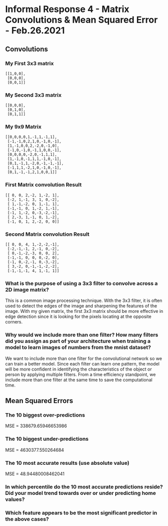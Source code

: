 # Informal Response 4 - Matrix Convolutions & Mean Squared Error - Feb.26.2021

## Convolutions
### My First 3x3 matrix 

```
[[1,0,0],
 [0,0,0],
 [0,0,1]]
```

### My Second 3x3 matrix 
```
[[0,0,0],
 [0,1,0],
 [0,1,1]]
```

### My 9x9 Matrix
```
[[0,0,0,0,1,-1,1,-1,1],
 [-1,-1,0,2,1,0,-1,0,-1],
 [1,-1,0,0,2,-2,0,-1,0],
 [-1,0,-1,0,-1,1,0,0,-1],
 [0,0,0,0,-2,0,-1,1,1],
 [1,-1,0,-1,1,1,-1,0,-1],
 [0,1,-1,1,-2,0,-1,-1,-1],
 [-1,1,1,-2,1,0,-1,0,-1],
 [0,1,-1,-1,2,1,0,0,1]]
```

### First Matrix convolution Result
```
[[ 0, 0, 2,-2, 1,-2, 1],
 [-2, 1,-1, 3, 1, 0,-2],
 [ 1,-1,-2, 0, 1,-1, 1],
 [-1,-1, 0, 1,-2, 1,-1],
 [-1, 1,-2, 0,-3,-2,-1],
 [ 2,-3, 1,-1, 0, 1,-2],
 [-1, 0, 1, 2,-2, 0, 0]]
```
### Second Matrix convolution Result 
```
[[ 0, 0, 4, 1,-2,-2,-1],
 [-2,-1,-1, 2,-1, 0,-2],
 [ 0,-1,-2,-3, 0, 0, 2],
 [-1,-1, 0, 0, 0,-2, 0],
 [-1, 0,-2,-1, 0,-3,-2],
 [ 3,-2, 0,-1,-1,-2,-2],
 [-1,-1,-1, 4, 1,-1, 1]]
```

### What is the purpose of using a 3x3 filter to convolve across a 2D image matrix?
This is a common image processing technique. With the 3x3 filter, it is often used to detect the edges of the image and sharpening the features of the image. With my given matrix, the first 3x3 matrix should be more effective in edge detection since it is looking for the pixels locating at the opposite corners. 

### Why would we include more than one filter? How many filters did you assign as part of your architecture when training a model to learn images of numbers from the mnist dataset?
We want to include more than one filter for the convolutional network so we can train a better model. Since each filter can learn one pattern, the model will be more confident in identifying the characteristics of the object or person by applying multiple filters. From a time efficiency standpoint, we include more than one filter at the same time to save the computational time.

## Mean Squared Errors
### The 10 biggest over-predictions
MSE = 338679.65946653986
### The 10 biggest under-predictions 
MSE = 4630377.550264684
### The 10 most accurate results (use absolute value)
MSE = 48.94480008462041
### In which percentile do the 10 most accurate predictions reside? Did your model trend towards over or under predicting home values?
### Which feature appears to be the most significant predictor in the above cases?
